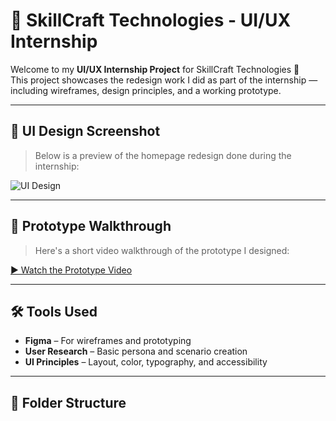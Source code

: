 # 🎨 SkillCraft Technologies - UI/UX Internship

Welcome to my **UI/UX Internship Project** for SkillCraft Technologies 🚀  
This project showcases the redesign work I did as part of the internship — including wireframes, design principles, and a working prototype.

---

## 📸 UI Design Screenshot

> Below is a preview of the homepage redesign done during the internship:

![UI Design](./designs/ui-design.png)

---

## 🎥 Prototype Walkthrough

> Here's a short video walkthrough of the prototype I designed:

[▶️ Watch the Prototype Video](https://drive.google.com/file/d/YOUR_VIDEO_LINK_HERE/view)

---

## 🛠️ Tools Used
- **Figma** – For wireframes and prototyping
- **User Research** – Basic persona and scenario creation
- **UI Principles** – Layout, color, typography, and accessibility

---

## 📁 Folder Structure
